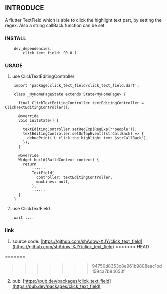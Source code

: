 ## INTRODUCE

 A flutter TextField which is able to click the highlight text part, by setting the regex.
 Also a string callBack function can be set.

### INSTALL

```
    dev_dependencies:
        click_text_field: ^0.0.1
```

### USAGE

1. use ClickTextEditingController
```
    import 'package:click_text_field/click_text_field.dart';
    
    class _MyHomePageState extends State<MyHomePage> {
    
      final ClickTextEditingController textEditingController = ClickTextEditingController();
    
      @override
      void initState() {
        ······
        textEditingController.setRegExp(RegExp(r'people'));
        textEditingController.setOnTapEvent((strCallBack) => {
          debugPrint('U click the highlight text $strCallBack'),
        });
      }
    
      @override
      Widget build(BuildContext context) {
        return 
            ······
            TextField(
              controller: textEditingController,
              maxLines: null,
            ),
            ······
      }
    }

```
2. use ClickTextField
```
    wait .... 
```
### link
1. source code: [https://github.com/shAdow-XJY/click_text_field](https://github.com/shAdow-XJY/click_text_field)
<<<<<<< HEAD

=======
>>>>>>> 94750d8353c8e961b9808eac1bd1594a7b84653f
2. pub: [https://pub.dev/packages/click_text_field](https://pub.dev/packages/click_text_field)
